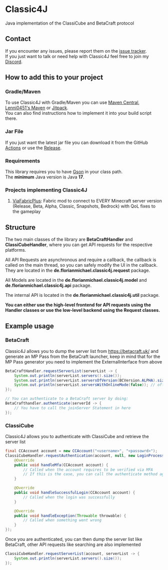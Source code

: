 # Classic4J
Java implementation of the ClassiCube and BetaCraft protocol

## Contact
If you encounter any issues, please report them on the
[issue tracker](https://github.com/FlorianMichael/Classic4J/issues).  
If you just want to talk or need help with Classic4J feel free to join my
[Discord](https://florianmichael.de/discord).

## How to add this to your project
### Gradle/Maven
To use Classic4J with Gradle/Maven you can use [Maven Central](https://mvnrepository.com/artifact/de.florianmichael/Classic4J), [Lenni0451's Maven](https://maven.lenni0451.net/#/releases/de/florianmichael/Classic4J) or [Jitpack](https://jitpack.io/#FlorianMichael/Classic4J).  
You can also find instructions how to implement it into your build script there.

### Jar File
If you just want the latest jar file you can download it from the GitHub [Actions](https://github.com/FlorianMichael/Classic4J/actions) or use the [Release](https://github.com/FlorianMichael/Classic4J/releases).

### Requirements
This library requires you to have [Gson](https://mvnrepository.com/artifact/com.google.code.gson/gson/2.10.1) in your class path. <br>
The **minimum** Java version is Java **17**.

### Projects implementing Classic4J
1. [ViaFabricPlus](https://github.com/FlorianMichael/ViaFabricPlus): Fabric mod to connect to EVERY Minecraft server version (Release, Beta, Alpha, Classic, Snapshots, Bedrock) with QoL fixes to the gameplay

## Structure
The two main classes of the library are **BetaCraftHandler** and **ClassiCubeHandler**, where you can get API requests for the respective platforms.

All API Requests are asynchronous and require a callback, the callback is called on the main thread, so you can safely modify the UI in the callback. 
They are located in the **de.florianmichael.classic4j.request** package.

All Models are located in the **de.florianmichael.classic4j.model** and **de.florianmichael.classic4j.api** package.

The internal API is located in the **de.florianmichael.classic4j.util** package. 

**You can either use the high-level frontend for API requests using the Handler classes or use the low-level backend using the Request classes.**

## Example usage
### BetaCraft
Classic4J allows you to dump the server list from https://betacraft.uk/ and generate an MP Pass from the BetaCraft launcher, keep in mind that for the MP Pass generator you need to implement the ExternalInterface from above
```java
BetaCraftHandler.requestServerList(serverList -> {
    System.out.println(serverList.servers().size());
    System.out.println(serverList.serversOfVersion(BCVersion.ALPHA).size());
    System.out.println(serverList.serversWithOnlineMode(false)); // offline mode
});

// You can authenticate to a BetaCraft server by doing:
BetaCrafthandler.authenticate(serverId -> {
    // You have to call the joinServer Statement in here     
});
```

### ClassiCube
Classic4J allows you to authenticate with ClassiCube and retrieve the server list
```java
final CCAccount account = new CCAccount("<username>", "<passowrd>");
ClassiCubeHandler.requestAuthentication(account, null, new LoginProcessHandler() {
    @Override
    public void handleMfa(CCAccount account) {
        // Called when the account requires to be verified via MFA
        // If this is the case, you can call the authenticate method again and specify the MFA code instead of null
    }

    @Override
    public void handleSuccessfulLogin(CCAccount account) {
        // Called when the login was successfully
    }

    @Override
    public void handleException(Throwable throwable) {
        // Called when something went wrong
    }
});
```
Once you are authenticated, you can then dump the server list like BetaCraft, other API requests like searching are also implemented
```java
ClassiCubeHandler.requestServerList(account, serverList -> {
    System.out.println(serverList.servers().size());
});
```
